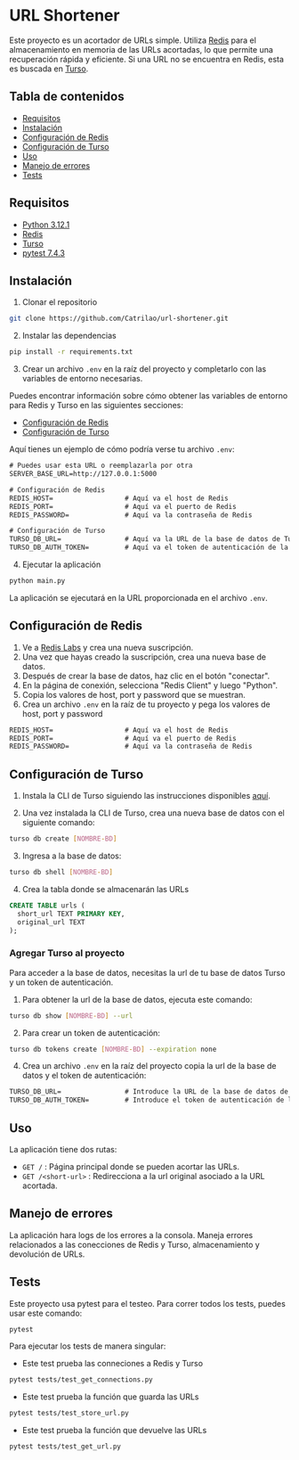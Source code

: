 # URL Shortener

Este proyecto es un acortador de URLs simple. Utiliza [Redis](https://redis.io/) para el almacenamiento en memoria de las URLs acortadas,
lo que permite una recuperación rápida y eficiente. Si una URL no se encuentra en Redis, esta es buscada en [Turso](https://turso.tech/).

## Tabla de contenidos

- [Requisitos](#requisitos)
- [Instalación](#instalación)
- [Configuración de Redis](#configuración-de-redis)
- [Configuración de Turso](#configuración-de-turso)
- [Uso](#uso)
- [Manejo de errores](#manejo-de-errores)
- [Tests](#tests)

## Requisitos

- [Python 3.12.1](https://www.python.org/)
- [Redis](https://redis.io/)
- [Turso](https://turso.tech/)
- [pytest 7.4.3](https://pytest.org/)

## Instalación

1. Clonar el repositorio

```sh
git clone https://github.com/Catrilao/url-shortener.git
```

2. Instalar las dependencias

```sh
pip install -r requirements.txt
```

3. Crear un archivo `.env` en la raíz del proyecto y completarlo con las variables de entorno necesarias. 

Puedes encontrar información sobre cómo obtener las variables de entorno para Redis y Turso en las siguientes secciones:

- [Configuración de Redis](#configuración-de-redis)
- [Configuración de Turso](#configuración-de-turso)

Aquí tienes un ejemplo de cómo podría verse tu archivo `.env`:

```txt
# Puedes usar esta URL o reemplazarla por otra
SERVER_BASE_URL=http://127.0.0.1:5000

# Configuración de Redis
REDIS_HOST=                  # Aquí va el host de Redis
REDIS_PORT=                  # Aquí va el puerto de Redis
REDIS_PASSWORD=              # Aquí va la contraseña de Redis

# Configuración de Turso
TURSO_DB_URL=                # Aquí va la URL de la base de datos de Turso
TURSO_DB_AUTH_TOKEN=         # Aquí va el token de autenticación de la base de datos de Turso
```

4. Ejecutar la aplicación

```sh
python main.py
```

La aplicación se ejecutará en la URL proporcionada en el archivo `.env`.

## Configuración de Redis

1. Ve a [Redis Labs](https://app.redislabs.com/#/subscriptions/) y crea una nueva suscripción.
2. Una vez que hayas creado la suscripción, crea una nueva base de datos.
3. Después de crear la base de datos, haz clic en el botón "conectar".
4. En la página de conexión, selecciona "Redis Client" y luego "Python".
5. Copia los valores de host, port y password que se muestran.
6. Crea un archivo `.env` en la raíz de tu proyecto y pega los valores de host, port y password

```txt
REDIS_HOST=                  # Aquí va el host de Redis
REDIS_PORT=                  # Aquí va el puerto de Redis
REDIS_PASSWORD=              # Aquí va la contraseña de Redis
```

## Configuración de Turso

1. Instala la CLI de Turso siguiendo las instrucciones disponibles [aquí](https://docs.turso.tech/reference/turso-cli#installation).

2. Una vez instalada la CLI de Turso, crea una nueva base de datos con el siguiente comando:

```sh
turso db create [NOMBRE-BD]
```

3. Ingresa a la base de datos:

```sh
turso db shell [NOMBRE-BD]
```

4. Crea la tabla donde se almacenarán las URLs

```sql
CREATE TABLE urls (
  short_url TEXT PRIMARY KEY,
  original_url TEXT
);
``` 

### Agregar Turso al proyecto

Para acceder a la base de datos, necesitas la url de tu base de datos Turso y un token de autenticación.

1. Para obtener la url de la base de datos, ejecuta este comando:

```sh
turso db show [NOMBRE-BD] --url
```

2. Para crear un token de autenticación:
```sh
turso db tokens create [NOMBRE-BD] --expiration none
```

4. Crea un archivo `.env` en la raíz del proyecto copia la url de la base de datos y el token de autenticación:

```txt
TURSO_DB_URL=                # Introduce la URL de la base de datos de Turso
TURSO_DB_AUTH_TOKEN=         # Introduce el token de autenticación de la base de datos de Turso
```


## Uso

La aplicación tiene dos rutas:

- `GET /` : Página principal donde se pueden acortar las URLs.
- `GET /<short-url>` : Redirecciona a la url original asociado a la URL acortada.

## Manejo de errores

La aplicación hara logs de los errores a la consola. Maneja errores relacionados a las conecciones de Redis y Turso, almacenamiento y devolución de URLs.

## Tests

Este proyecto usa pytest para el testeo. Para correr todos los tests, puedes usar este comando:

```sh
pytest
```

Para ejecutar los tests de manera singular:
  
- Este test prueba las conneciones a Redis y Turso
```sh
pytest tests/test_get_connections.py
```

- Este test prueba la función que guarda las URLs
```sh
pytest tests/test_store_url.py
```

- Este test prueba la función que devuelve las URLs
```sh
pytest tests/test_get_url.py
  ```